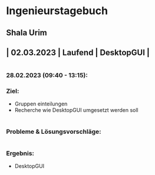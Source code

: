 # Ingenieurstagebuch
## Shala Urim
## | 02.03.2023 | Laufend | DesktopGUI |
#

### 28.02.2023 (09:40 - 13:15): 

### Ziel: 
* Gruppen einteilungen
* Recherche wie DesktopGUI umgesetzt werden soll
#

### Probleme & Lösungsvorschläge:  

#

### Ergebnis: 
* DesktopGUI
#
